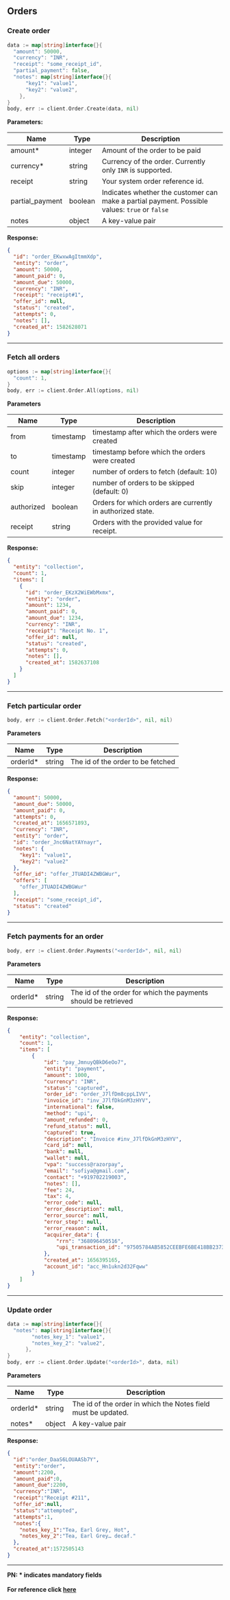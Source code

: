 ## Orders

### Create order

```go
data := map[string]interface{}{
  "amount": 50000,
  "currency": "INR",
  "receipt": "some_receipt_id",
  "partial_payment": false,
  "notes": map[string]interface{}{
      "key1": "value1",
      "key2": "value2",
    },
}
body, err := client.Order.Create(data, nil)
```

**Parameters:**

| Name            | Type    | Description                                                                  |
|-----------------|---------|------------------------------------------------------------------------------|
| amount*          | integer | Amount of the order to be paid                                               |
| currency*        | string  | Currency of the order. Currently only `INR` is supported.                      |
| receipt         | string  | Your system order reference id.                                              |
| partial_payment  | boolean  | Indicates whether the customer can make a partial payment. Possible values: `true` or `false`    |
| notes           | object  | A key-value pair                                                             |

**Response:**

```json
{
  "id": "order_EKwxwAgItmmXdp",
  "entity": "order",
  "amount": 50000,
  "amount_paid": 0,
  "amount_due": 50000,
  "currency": "INR",
  "receipt": "receipt#1",
  "offer_id": null,
  "status": "created",
  "attempts": 0,
  "notes": [],
  "created_at": 1582628071
}
```

-------------------------------------------------------------------------------------------------------

### Fetch all orders

```go
options := map[string]interface{}{
  "count": 1,
}
body, err := client.Order.All(options, nil)
```

**Parameters**

| Name       | Type      | Description                                                  |
|------------|-----------|--------------------------------------------------------------|
| from       | timestamp | timestamp after which the orders were created              |
| to         | timestamp | timestamp before which the orders were created             |
| count      | integer   | number of orders to fetch (default: 10)                    |
| skip       | integer   | number of orders to be skipped (default: 0)                |
| authorized | boolean   | Orders for which orders are currently in authorized state. |
| receipt    | string    | Orders with the provided value for receipt.                  |

**Response:**

```json
{
  "entity": "collection",
  "count": 1,
  "items": [
    {
      "id": "order_EKzX2WiEWbMxmx",
      "entity": "order",
      "amount": 1234,
      "amount_paid": 0,
      "amount_due": 1234,
      "currency": "INR",
      "receipt": "Receipt No. 1",
      "offer_id": null,
      "status": "created",
      "attempts": 0,
      "notes": [],
      "created_at": 1582637108
    }
  ]
}
```
-------------------------------------------------------------------------------------------------------

### Fetch particular order

```go
body, err := client.Order.Fetch("<orderId>", nil, nil)
```
**Parameters**

| Name     | Type   | Description                         |
|----------|--------|-------------------------------------|
| orderId* | string | The id of the order to be fetched |

**Response:**

```json
{
  "amount": 50000,
  "amount_due": 50000,
  "amount_paid": 0,
  "attempts": 0,
  "created_at": 1656571893,
  "currency": "INR",
  "entity": "order",
  "id": "order_Jnc6NatYAYnayr",
  "notes": {
    "key1": "value1",
    "key2": "value2"
  },
  "offer_id": "offer_JTUADI4ZWBGWur",
  "offers": [
    "offer_JTUADI4ZWBGWur"
  ],
  "receipt": "some_receipt_id",
  "status": "created"
}
```
-------------------------------------------------------------------------------------------------------

### Fetch payments for an order

```go
body, err := client.Order.Payments("<orderId>", nil, nil)
```
**Parameters**

| Name     | Type   | Description                         |
|----------|--------|-------------------------------------|
| orderId* | string | The id of the order for which the payments should be retrieved |

**Response:**
```json
{
    "entity": "collection",
    "count": 1,
    "items": [
        {
            "id": "pay_JmnuyQBkD6eOo7",
            "entity": "payment",
            "amount": 1000,
            "currency": "INR",
            "status": "captured",
            "order_id": "order_J7lfDm8cppLIVV",
            "invoice_id": "inv_J7lfDkGnM3zHYV",
            "international": false,
            "method": "upi",
            "amount_refunded": 0,
            "refund_status": null,
            "captured": true,
            "description": "Invoice #inv_J7lfDkGnM3zHYV",
            "card_id": null,
            "bank": null,
            "wallet": null,
            "vpa": "success@razorpay",
            "email": "sofiya@gmail.com",
            "contact": "+919702219003",
            "notes": [],
            "fee": 24,
            "tax": 4,
            "error_code": null,
            "error_description": null,
            "error_source": null,
            "error_step": null,
            "error_reason": null,
            "acquirer_data": {
                "rrn": "368096450516",
                "upi_transaction_id": "97505784AB5852CEEBFE6BE418BB2373"
            },
            "created_at": 1656395165,
            "account_id": "acc_Hn1ukn2d32Fqww"
        }
    ]
}
```
-------------------------------------------------------------------------------------------------------

### Update order

```go
data := map[string]interface{}{
  "notes": map[string]interface{}{
        "notes_key_1": "value1",
        "notes_key_2": "value2",
      }, 
}
body, err := client.Order.Update("<orderId>", data, nil)
```
**Parameters**

| Name     | Type   | Description                         |
|----------|--------|-------------------------------------|
| orderId* | string | The id of the order in which the Notes field must be updated. |
| notes*   | object  | A key-value pair                    |

**Response:**
```json
{
  "id":"order_DaaS6LOUAASb7Y",
  "entity":"order",
  "amount":2200,
  "amount_paid":0,
  "amount_due":2200,
  "currency":"INR",
  "receipt":"Receipt #211",
  "offer_id":null,
  "status":"attempted",
  "attempts":1,
  "notes":{
    "notes_key_1":"Tea, Earl Grey, Hot",
    "notes_key_2":"Tea, Earl Grey… decaf."
  },
  "created_at":1572505143
}
```
-------------------------------------------------------------------------------------------------------


**PN: * indicates mandatory fields**
<br>
<br>
**For reference click [here](https://razorpay.com/docs/api/orders/)**